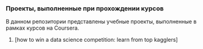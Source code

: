 ### Проекты, выполненные при прохождении курсов

В данном репозитории представлены учебные проекты, выполненные в рамках курсов на Coursera.

1. [how to win a data science competition: learn from top kagglers]

